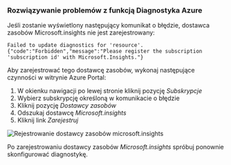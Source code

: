 ### <a name="troubleshoot-azure-diagnostics"></a>Rozwiązywanie problemów z funkcją Diagnostyka Azure

Jeśli zostanie wyświetlony następujący komunikat o błędzie, dostawca zasobów Microsoft.insights nie jest zarejestrowany:

`Failed to update diagnostics for 'resource'. {"code":"Forbidden","message":"Please register the subscription 'subscription id' with Microsoft.Insights."}`

Aby zarejestrować tego dostawcę zasobów, wykonaj następujące czynności w witrynie Azure Portal:

1.  W okienku nawigacji po lewej stronie kliknij pozycję *Subskrypcje*
2.  Wybierz subskrypcję określoną w komunikacie o błędzie
3.  Kliknij pozycję *Dostawcy zasobów*
4.  Odszukaj dostawcę *Microsoft.insights*
5.  Kliknij link *Zarejestruj*

![Rejestrowanie dostawcy zasobów microsoft.insights](./media/log-analytics-troubleshoot-azure-diagnostics/log-analytics-register-microsoft-diagnostics-resource-provider.png)

Po zarejestrowaniu dostawcy zasobów *Microsoft.insights* spróbuj ponownie skonfigurować diagnostykę.


<!--HONumber=Feb17_HO2-->


